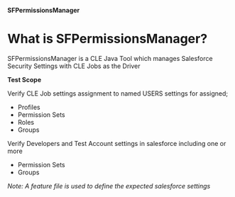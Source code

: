 **SFPermissionsManager**

# What is SFPermissionsManager?

SFPermissionsManager is a CLE Java Tool which manages Salesforce Security Settings with CLE Jobs as the Driver


**Test Scope**

Verify CLE Job settings assignment to named USERS settings for assigned;

- Profiles
- Permission Sets
- Roles
- Groups

Verify Developers and Test Account settings in salesforce including one or more
- Permission Sets
- Groups



*Note: A feature file is used to define the expected salesforce settings*